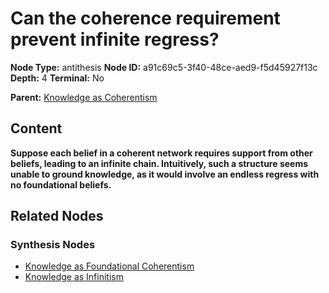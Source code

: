 # Can the coherence requirement prevent infinite regress?

**Node Type:** antithesis
**Node ID:** a91c69c5-3f40-48ce-aed9-f5d45927f13c
**Depth:** 4
**Terminal:** No

**Parent:** [Knowledge as Coherentism](knowledge-as-coherentism-synthesis-5d786b6f-6ab2-4ac2-be98-d71958df90b2.md)

## Content

**Suppose each belief in a coherent network requires support from other beliefs, leading to an infinite chain. Intuitively, such a structure seems unable to ground knowledge, as it would involve an endless regress with no foundational beliefs.**

## Related Nodes

### Synthesis Nodes

- [Knowledge as Foundational Coherentism](knowledge-as-foundational-coherentism-synthesis-42148269-ac11-4ee9-8dd2-616f6f29866a.md)
- [Knowledge as Infinitism](knowledge-as-infinitism-synthesis-d80eeb4b-9f57-4f53-bff7-1af9a8b0fb28.md)
